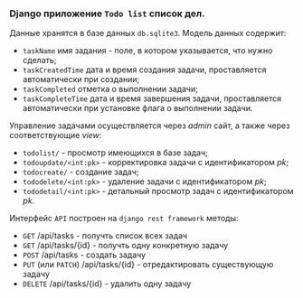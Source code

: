 ### Django приложение `Todo list` список дел.

Данные хранятся в базе данных `db.sqlite3`. Модель данных содержит:
 - `taskName` имя задания - поле, в котором указывается, что нужно сделать;
 - `taskCreatedTime` дата и время создания задачи, проставляется автоматически при создании;
 - `taskCompleted` отметка о выполнении задачи;
 - `taskCompleteTime` дата и время завершения задачи, проставляется автоматически при установке флага о выполнении задачи.

Управление задачами осуществляется через *admin* сайт, а также через соответствующие *view*:
 * `todolist/` - просмотр имеющихся в базе задач;
 * `todoupdate/<int:pk>` - корректировка задачи с идентификатором *pk*;
 * `todocreate/` - создание задач;
 * `tododelete/<int:pk>` - удаление задачи с идентификатором *pk*;
 * `tododetail/<int:pk>` - детальный просмотр задач с идентификатором *pk*.

 Интерфейс `API` построен на `django rest framework` методы:
 * `GET` /api/tasks - получть список всех задач
 * `GET` /api/tasks/{id} - получть одну конкретную задачу
 * `POST` /api/tasks - создать задачу
 * `PUT` (или `PATCH`) /api/tasks/{id} - отредактировать существующую задачу
 * `DELETE` /api/tasks/{id} - удалить одну задачу
